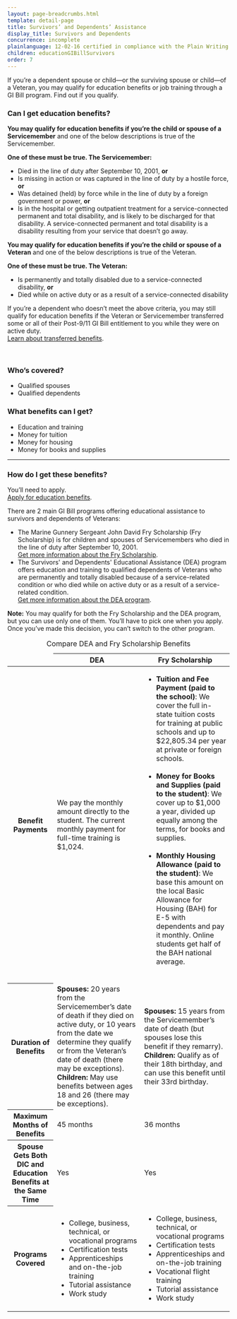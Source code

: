 ```yaml
---
layout: page-breadcrumbs.html
template: detail-page
title: Survivors’ and Dependents’ Assistance
display_title: Survivors and Dependents
concurrence: incomplete
plainlanguage: 12-02-16 certified in compliance with the Plain Writing Act
children: educationGIBillSurvivors
order: 7
---
```


<div class="va-introtext">

If you’re a dependent spouse or child—or the surviving spouse or child—of a Veteran, you may qualify for education benefits or job training through a GI Bill program. Find out if you qualify.

</div>


<div class="feature" markdown="1">

### Can I get education benefits?

**You may qualify for education benefits if you’re the child or spouse of a Servicemember** and one of the below descriptions is true of the Servicemember.

**One of these must be true. The Servicemember:**

- Died in the line of duty after September 10, 2001, **or**
- Is missing in action or was captured in the line of duty by a hostile force, **or**
-	Was detained (held) by force while in the line of duty by a foreign government or power, **or**
-	Is in the hospital or getting outpatient treatment for a service-connected permanent and total disability, and is likely to be discharged for that disability. A service-connected permanent and total disability is a disability resulting from your service that doesn’t go away.
  
**You may qualify for education benefits if you’re the child or spouse of a Veteran** and one of the below descriptions is true of the Veteran.

**One of these must be true. The Veteran:**
- Is permanently and totally disabled due to a service-connected disability, **or**
-	Died while on active duty or as a result of a service-connected disability

If you’re a dependent who doesn’t meet the above criteria, you may still qualify for education benefits if the Veteran or Servicemember transferred some or all of their Post-9/11 GI Bill entitlement to you while they were on active duty. <br>
[Learn about transferred benefits](/education/gi-bill/transfer/).

<br>

### Who’s covered?
- Qualified spouses
- Qualified dependents
</div>

### What benefits can I get? 

- Education and training
- Money for tuition
- Money for housing
- Money for books and supplies

--------

### How do I get these benefits?

You’ll need to apply. <br>
[Apply for education benefits](/education/apply-for-education-benefits).

There are 2 main GI Bill programs offering educational assistance to survivors and dependents of Veterans:

- The Marine Gunnery Sergeant John David Fry Scholarship (Fry Scholarship) is for children and spouses of Servicemembers who died in the line of duty after September 10, 2001. <br>
[Get more information about the Fry Scholarship](/education/gi-bill/survivors-dependent-assistance/fry-scholarship/).
- The Survivors' and Dependents' Educational Assistance (DEA) program offers education and training to qualified dependents of Veterans who are permanently and totally disabled because of a service-related condition or who died while on active duty or as a result of a service-related condition. <br>
[Get more information about the DEA program](/education/gi-bill/survivors-dependent-assistance/dependents-education/).

**Note:** You may qualify for both the Fry Scholarship and the DEA program, but you can use only one of them. You’ll have to pick one when you apply. Once you’ve made this decision, you can’t switch to the other program. 


<div class="va-table-overflow">
<table class="va-table-explanatory">
<caption>Compare DEA and Fry Scholarship Benefits</caption>
<thead>
  <tr>
    <td colspan="1"></td>
    <th colspan="1" scope="col">DEA</th>
    <th colspan="1" scope="col">Fry Scholarship</th>
  </tr>
</thead>
<tbody>
  <tr>
    <th scope="row"><strong>Benefit Payments</strong></th>
    <td>We pay the monthly amount directly to the student. The current monthly payment for full-time training is $1,024.</td>
    <td>
    <ul>
      <li><strong>Tuition and Fee Payment (paid to the school)</strong>: We cover the full in-state tuition costs for training at public schools and up to $22,805.34 per year at private or foreign schools.<br /><br /></li>
      <li><strong>Money for Books and Supplies (paid to the student)</strong>:
    We cover up to $1,000 a year, divided up equally among the terms, for books and supplies.<br /><br /></li>
      <li><strong>Monthly Housing Allowance (paid to the student)</strong>:
      We base this amount on the local Basic Allowance for Housing (BAH) for E-5 with dependents and pay it monthly. Online students get half of the BAH national average.</li>
    </ul>
    </td>
  </tr>

  <tr>
    <th scope="row"><strong>Duration of Benefits</strong></th>
    <td><strong>Spouses:</strong> 20 years from the Servicemember’s date of death if they died on active duty, or 10 years from the date we determine they qualify or from the Veteran’s date of death (there may be exceptions). <br />
    <strong>Children:</strong> May use benefits between ages 18 and 26 (there may be exceptions).
  </td>
  <td><strong>Spouses:</strong> 15 years from the Servicemember’s date of death (but spouses lose this benefit if they remarry). <br />
  <strong>Children:</strong> Qualify as of their 18th birthday, and can use this benefit until their 33rd birthday.
  </td>
  </tr>

  <tr>
    <th scope="row"><strong>Maximum Months of Benefits</strong></th>
    <td>45 months</td>
    <td>36 months</td>
  </tr>

  <tr>
    <th scope="row"><strong>Spouse Gets Both DIC and Education Benefits at the Same Time</strong></th>
    <td>Yes</td>
    <td>Yes</td>
  </tr>

  <tr>
    <th scope="row"><strong>Programs Covered</strong></th>
    <td>
      <ul>
        <li>College, business, technical, or vocational programs</li>
        <li>Certification tests</li>
        <li>Apprenticeships and on-the-job training</li>
        <li>Tutorial assistance</li>
        <li>Work study
      </ul>
    </td>
    <td>
      <ul>
        <li>College, business, technical, or vocational programs</li>
        <li>Certification tests</li>
        <li>Apprenticeships and on-the-job training</li>
        <li>Vocational flight training</li>
        <li>Tutorial assistance</li>
        <li>Work study</li>
      </ul>
    </td>
  </tr>
</tbody>
</table>

